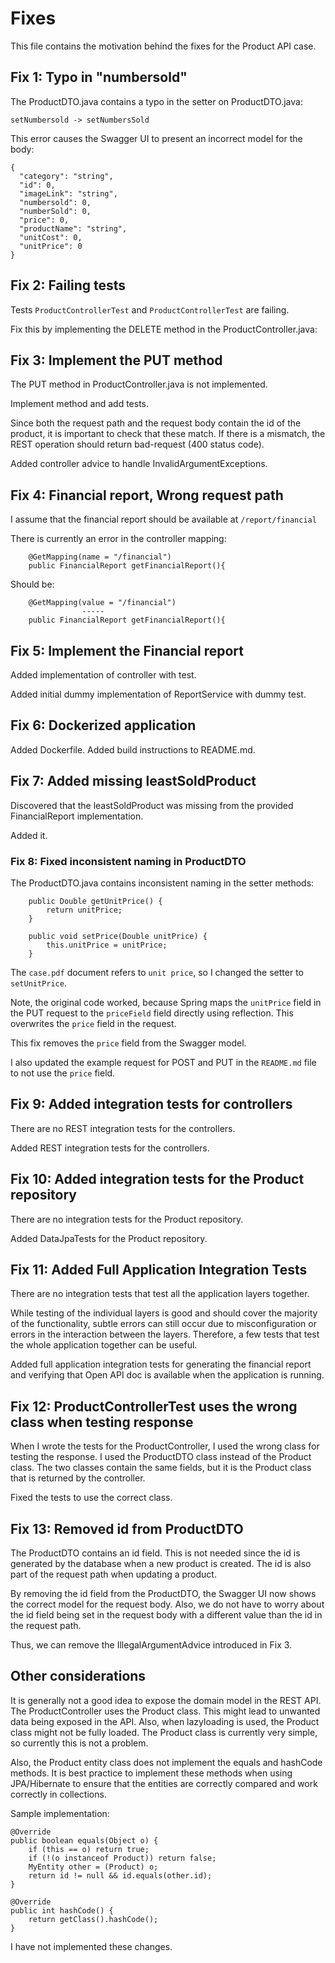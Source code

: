 # Fixes

This file contains the motivation behind the fixes for the Product API case.

## Fix 1: Typo in "numbersold" 

The ProductDTO.java contains a typo in the setter on ProductDTO.java:

```
setNumbersold -> setNumbersSold
```

This error causes the Swagger UI to present an incorrect model for the body:

```
{
  "category": "string",
  "id": 0,
  "imageLink": "string",
  "numbersold": 0,
  "numberSold": 0,
  "price": 0,
  "productName": "string",
  "unitCost": 0,
  "unitPrice": 0
}
```
## Fix 2: Failing tests

Tests `ProductControllerTest` and `ProductControllerTest` are failing. 

Fix this by implementing the DELETE method in the ProductController.java:

## Fix 3: Implement the PUT method

The PUT method in ProductController.java is not implemented.

Implement method and add tests.

Since both the request path and the request body contain the id of the product,
it is important to check that these match. If there is a mismatch, the REST operation
should return bad-request (400 status code).

Added controller advice to handle InvalidArgumentExceptions.

## Fix 4: Financial report, Wrong request path

I assume that the financial report should be available at `/report/financial`

There is currently an error in the controller mapping:

```
    @GetMapping(name = "/financial")
    public FinancialReport getFinancialReport(){
```

Should be:

```
    @GetMapping(value = "/financial")
                ----- 
    public FinancialReport getFinancialReport(){
```

## Fix 5: Implement the Financial report

Added implementation of controller with test.

Added initial dummy implementation of ReportService with dummy test.

## Fix 6: Dockerized application

Added Dockerfile. Added build instructions to README.md. 

## Fix 7: Added missing leastSoldProduct

Discovered that the leastSoldProduct was missing from the provided FinancialReport implementation.

Added it.

### Fix 8: Fixed inconsistent naming in ProductDTO

The ProductDTO.java contains inconsistent naming in the setter methods:

```
    public Double getUnitPrice() {
        return unitPrice;
    }

    public void setPrice(Double unitPrice) {
        this.unitPrice = unitPrice;
    }
```

The `case.pdf` document refers to `unit price`, so I changed the setter to `setUnitPrice`.

Note, the original code worked, because Spring maps the `unitPrice` field in the PUT request to the `priceField` 
field directly using reflection. This overwrites the `price` field in the request.

This fix removes the `price` field from the Swagger model.

I also updated the example request for POST and PUT in the `README.md` file to not use the `price` field.

## Fix 9: Added integration tests for controllers

There are no REST integration tests for the controllers.

Added REST integration tests for the controllers.

## Fix 10: Added integration tests for the Product repository

There are no integration tests for the Product repository.

Added DataJpaTests for the Product repository.

## Fix 11: Added Full Application Integration Tests

There are no integration tests that test all the application layers together.

While testing of the individual layers is good and should cover the majority of the functionality, 
subtle errors can still occur due to misconfiguration or errors in the interaction between the 
layers. Therefore, a few tests that test the whole application together can be useful.

Added full application integration tests for generating the financial report and verifying 
that Open API doc is available when the application is running.

## Fix 12: ProductControllerTest uses the wrong class when testing response

When I wrote the tests for the ProductController, I used the wrong class for testing the response. 
I used the ProductDTO class instead of the Product class. The two classes contain the same fields, but it
is the Product class that is returned by the controller.

Fixed the tests to use the correct class.

## Fix 13: Removed id from ProductDTO

The ProductDTO contains an id field. This is not needed since the id is generated by the database
when a new product is created. The id is also part of the request path when updating a product.

By removing the id field from the ProductDTO, the Swagger UI now shows the correct model for the
request body. Also, we do not have to worry about the id field being set in the request body with
a different value than the id in the request path. 

Thus, we can remove the IllegalArgumentAdvice introduced in Fix 3.

## Other considerations

It is generally not a good idea to expose the domain model in the REST API. The ProductController
uses the Product class. This might lead to unwanted data being exposed in the API. Also, when lazyloading
is used, the Product class might not be fully loaded. The Product class is currently very simple, so
currently this is not a problem.

Also, the Product entity class does not implement the equals and hashCode methods. It is best practice
to implement these methods when using JPA/Hibernate to ensure that the entities are correctly compared and 
work correctly in collections.

Sample implementation:

```
@Override
public boolean equals(Object o) {
    if (this == o) return true;
    if (!(o instanceof Product)) return false;
    MyEntity other = (Product) o;
    return id != null && id.equals(other.id);
}

@Override
public int hashCode() {
    return getClass().hashCode();
}
```

I have not implemented these changes.
